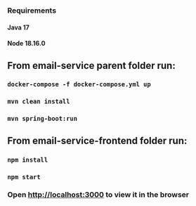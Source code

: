 ### Requirements
#### Java 17
#### Node 18.16.0

## From email-service parent folder run:
### `docker-compose -f docker-compose.yml up`
### `mvn clean install`
### `mvn spring-boot:run`

## From email-service-frontend folder run:
### `npm install`
### `npm start`

### Open [http://localhost:3000](http://localhost:3000) to view it in the browser